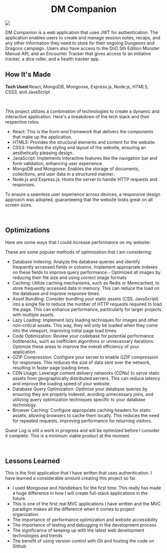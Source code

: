 <h1 align="center">DM Companion</h1>
<img src="https://i.imgur.com/PEwDnpP.png">
<br>
<p>DM Companion is a web application that uses JWT for authentication. The application enables users to create and manage session notes, recaps, and any other information they need to store for their ongoing Dungeons and Dragons campaign. Users also have access to the DnD 5th Edition Monster Manual API, and an Encounter Tracker that gives access to an initiative tracker, a dice roller, and a health tracker app.</p>

<h2>How It's Made</h2>
<p><strong>Tech Used:</strong>React, MongoDB, Mongoose, Express.js, Node.js, HTML5, CSS3, and JavaScript</p>
<br>
<p>
This project utilizes a combination of technologies to create a dynamic and interactive application. Here's a breakdown of the tech stack and their respective roles:

- React: This is the front-end framework that delivers the components that make up the application.
- HTML5: Provides the structural elements and content for the website.
- CSS3: Handles the styling and layout of the website, ensuring an aesthetically pleasing design.
- JavaScript: Implements interactive features like the navigation bar and form validation, enhancing user experience.
- MongoDB and Mongoose: Enables the storage of documents, collections, and user data in a structured manner.
- Node.js and Express.js: Hosts the server to handle HTTP requests and responses.


To ensure a seamless user experience across devices, a responsive design approach was adopted, guaranteeing that the website looks great on all screen sizes.
</p>
<br>
<h2>Optimizations</h2>
<p>Here are some ways that I could increase performance on my website:

These are some popular methods of optimization that I am considering:
- Database Indexing: Analyze the database queries and identify frequently accessed fields or columns. Implement appropriate indexes on these fields to improve query performance.- Optimized all images by reducing their file size and using correct image formats
- Caching: Utilize caching mechanisms, such as Redis or Memcached, to store frequently accessed data in memory. This can reduce the load on the database and improve response times.
- Asset Bundling: Consider bundling your static assets (CSS, JavaScript) into a single file to reduce the number of HTTP requests required to load the page. This can enhance performance, particularly for larger projects with multiple assets.
- Lazy Loading: Implement lazy loading techniques for images and other non-critical assets. This way, they will only be loaded when they come into the viewport, improving initial page load times.
- Code Optimization: Review your codebase for potential performance bottlenecks, such as inefficient algorithms or unnecessary iterations. Optimize these areas to improve the overall efficiency of your application.
- GZIP Compression: Configure your server to enable GZIP compression for responses. This reduces the size of data sent over the network, resulting in faster page loading times.
- CDN Usage: Leverage content delivery networks (CDNs) to serve static assets from geographically distributed servers. This can reduce latency and improve the loading speed of your website.
- Database Query Optimization: Optimize your database queries by ensuring they are properly indexed, avoiding unnecessary joins, and utilizing query optimization techniques specific to your database technology.
- Browser Caching: Configure appropriate caching headers for static assets, allowing browsers to cache them locally. This reduces the need for repeated requests, improving performance for returning visitors.

Quest Log is still a work in progress and will be optimized before I consider it complete. This is a minimum viable product at the moment.
</p>
<br>
<h2>Lessons Learned</h2>
<p>This is the first application that I have written that uses authentication. I have learned a considerable amount creating this project so far.

- I used Mongoose and Handlebars for the first time. This really has made a huge difference in how I will create full-stack applications in the future.
- This is one of the first real MVC applications I have written and the MVC paradigm makes all the difference when it comes to project organization.
- The importance of performance optimization and website accessibility
- The importance of testing and debugging in the development process
- The significance of keeping up with the latest web development technologies and trends
- The benefit of using version control with Git and hosting the code on Github</p>
<br>
